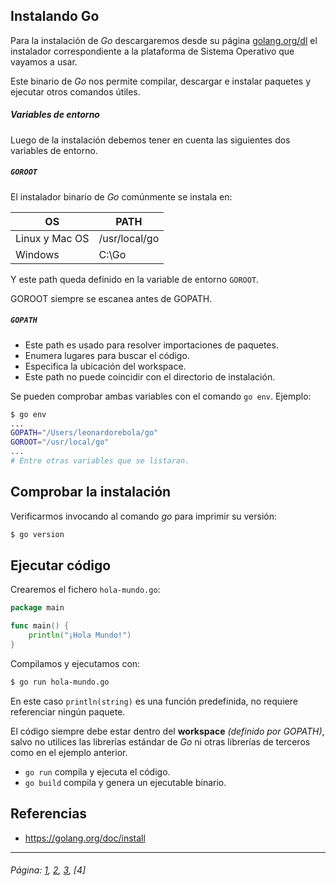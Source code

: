 
## Instalando Go

Para la instalación de *Go* descargaremos desde su página [golang.org/dl](https://golang.org/dl/) el instalador correspondiente a la plataforma de Sistema Operativo que vayamos a usar.

Este binario de *Go* nos permite compilar, descargar e instalar paquetes y ejecutar otros comandos útiles.

##### Variables de entorno

Luego de la instalación debemos tener en cuenta las siguientes dos variables de entorno.

##### `GOROOT`
El instalador binario de *Go* comúnmente se instala en:

| OS | PATH |
| ------ | ------ |
| Linux y Mac OS | /usr/local/go |
| Windows | C:\Go |

Y este path queda definido en la variable de entorno `GOROOT`.

GOROOT siempre se escanea antes de GOPATH.

##### `GOPATH`

* Este path es usado para resolver importaciones de paquetes.
* Enumera lugares para buscar el código.
* Especifica la ubicación del workspace.
* Este path no puede coincidir con el directorio de instalación.

Se pueden comprobar ambas variables con el comando `go env`. Ejemplo:

```sh
$ go env
...
GOPATH="/Users/leonardorebola/go"
GOROOT="/usr/local/go"
...
# Entre otras variables que se listaran.
```

## Comprobar la instalación

Verificarmos invocando al comando *go* para imprimir su versión:
```sh
$ go version
```
## Ejecutar código

Crearemos el fichero `hola-mundo.go`:

```go
package main

func main() {
	println("¡Hola Mundo!")
}
```

Compilamos y ejecutamos con:

```sh
$ go run hola-mundo.go
```

En este caso `println(string)` es una función predefinida, no requiere referenciar ningún paquete.

El código siempre debe estar dentro del **workspace** *(definido por GOPATH)*, salvo no utilices las librerías estándar de *Go* ni otras librerías de terceros como en el ejemplo anterior.

- `go run` compila y ejecuta el código.
- `go build` compila y genera un ejecutable binario.




## Referencias

* https://golang.org/doc/install

___

###### Página: [1](./lectura-1.md), [2](./lectura-2.md), [3](./lectura-3.md), [4]
